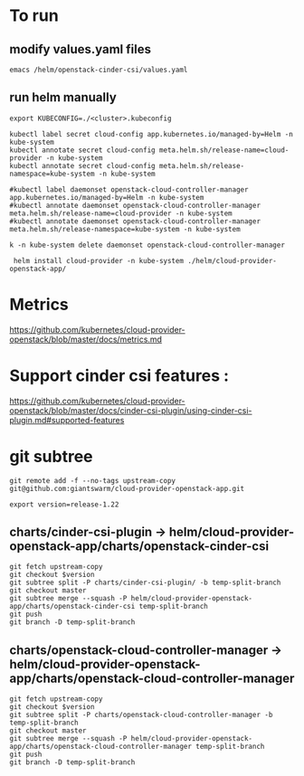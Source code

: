 # To run


## modify values.yaml files

`emacs /helm/openstack-cinder-csi/values.yaml`

## run helm manually 

```
export KUBECONFIG=./<cluster>.kubeconfig 

kubectl label secret cloud-config app.kubernetes.io/managed-by=Helm -n kube-system
kubectl annotate secret cloud-config meta.helm.sh/release-name=cloud-provider -n kube-system
kubectl annotate secret cloud-config meta.helm.sh/release-namespace=kube-system -n kube-system
 
#kubectl label daemonset openstack-cloud-controller-manager  app.kubernetes.io/managed-by=Helm -n kube-system
#kubectl annotate daemonset openstack-cloud-controller-manager  meta.helm.sh/release-name=cloud-provider -n kube-system
#kubectl annotate daemonset openstack-cloud-controller-manager meta.helm.sh/release-namespace=kube-system -n kube-system

k -n kube-system delete daemonset openstack-cloud-controller-manager

 helm install cloud-provider -n kube-system ./helm/cloud-provider-openstack-app/

 ```

# Metrics

https://github.com/kubernetes/cloud-provider-openstack/blob/master/docs/metrics.md

# Support cinder csi features :

https://github.com/kubernetes/cloud-provider-openstack/blob/master/docs/cinder-csi-plugin/using-cinder-csi-plugin.md#supported-features



# git subtree

```
git remote add -f --no-tags upstream-copy git@github.com:giantswarm/cloud-provider-openstack-app.git  

export version=release-1.22
```

## charts/cinder-csi-plugin -> helm/cloud-provider-openstack-app/charts/openstack-cinder-csi


```
git fetch upstream-copy
git checkout $version
git subtree split -P charts/cinder-csi-plugin/ -b temp-split-branch
git checkout master
git subtree merge --squash -P helm/cloud-provider-openstack-app/charts/openstack-cinder-csi temp-split-branch
git push
git branch -D temp-split-branch
```

## charts/openstack-cloud-controller-manager -> helm/cloud-provider-openstack-app/charts/openstack-cloud-controller-manager


```
git fetch upstream-copy
git checkout $version
git subtree split -P charts/openstack-cloud-controller-manager -b temp-split-branch
git checkout master
git subtree merge --squash -P helm/cloud-provider-openstack-app/charts/openstack-cloud-controller-manager temp-split-branch
git push
git branch -D temp-split-branch
```

